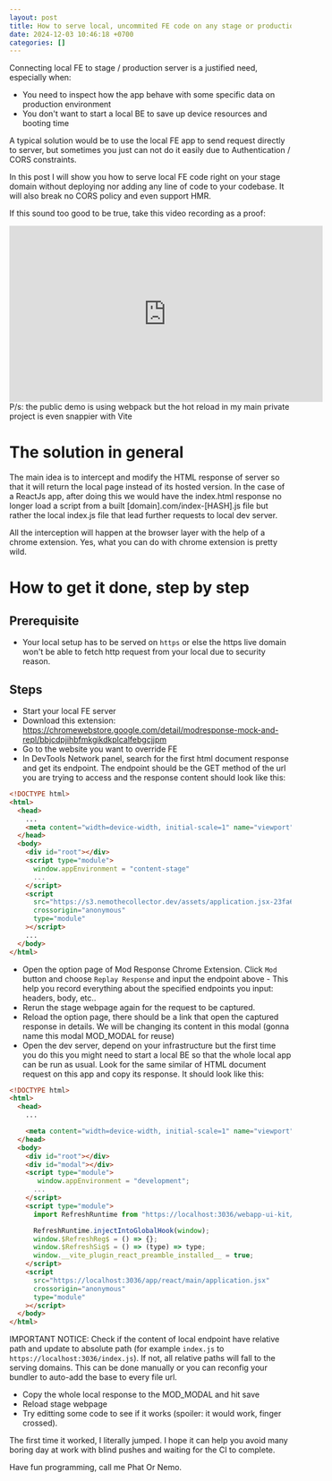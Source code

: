 ```yaml
---
layout: post
title: How to serve local, uncommited FE code on any stage or production domains
date: 2024-12-03 10:46:18 +0700
categories: []
---
```


Connecting local FE to stage / production server is a justified need, especially when:

- You need to inspect how the app behave with some specific data on production environment
- You don't want to start a local BE to save up device resources and booting time

A typical solution would be to use the local FE app to send request directly to server, but sometimes you just can not do it easily due to Authentication / CORS constraints.

In this post I will show you how to serve local FE code right on your stage domain without deploying nor adding any line of code to your codebase. It will also break no CORS policy and even support HMR.

If this sound too good to be true, take this video recording as a proof:

<iframe width="560" height="315" src="https://www.youtube.com/embed/7BCU-dzku8g?si=y7IeZqSFC-lN4Bia" title="YouTube video player" frameborder="0" allow="accelerometer; autoplay; clipboard-write; encrypted-media; gyroscope; picture-in-picture; web-share" referrerpolicy="strict-origin-when-cross-origin" allowfullscreen></iframe>
P/s: the public demo is using webpack but the hot reload in my main private project is even snappier with Vite

# The solution in general

The main idea is to intercept and modify the HTML response of server so that it will return the local page instead of its hosted version. In the case of a ReactJs app, after doing this we would have the index.html response no longer load a script from a built [domain].com/index-[HASH].js file but rather the local index.js file that lead further requests to local dev server.

All the interception will happen at the browser layer with the help of a chrome extension. Yes, what you can do with chrome extension is pretty wild.

# How to get it done, step by step

## Prerequisite

- Your local setup has to be served on `https` or else the https live domain won't be able to fetch http request from your local due to security reason.

## Steps

- Start your local FE server
- Download this extension: https://chromewebstore.google.com/detail/modresponse-mock-and-repl/bbjcdpjihbfmkgikdkplcalfebgcjjpm
- Go to the website you want to override FE
- In DevTools Network panel, search for the first html document response and get its endpoint. The endpoint should be the GET method of the url you are trying to access and the response content should look like this:

```html
<!DOCTYPE html>
<html>
  <head>
    ...
    <meta content="width=device-width, initial-scale=1" name="viewport" />
  </head>
  <body>
    <div id="root"></div>
    <script type="module">
      window.appEnvironment = "content-stage"
      ...
    </script>
    <script
      src="https://s3.nemothecollector.dev/assets/application.jsx-23fa6ac5.js"
      crossorigin="anonymous"
      type="module"
    ></script>
    ...
  </body>
</html>
```

- Open the option page of Mod Response Chrome Extension. Click `Mod` button and choose `Replay Response` and input the endpoint above - This help you record everything about the specified endpoints you input: headers, body, etc..
- Rerun the stage webpage again for the request to be captured.
- Reload the option page, there should be a link that open the captured response in details. We will be changing its content in this modal (gonna name this modal MOD_MODAL for reuse)
- Open the dev server, depend on your infrastructure but the first time you do this you might need to start a local BE so that the whole local app can be run as usual. Look for the same similar of HTML document request on this app and copy its response. It should look like this:

```html
<!DOCTYPE html>
<html>
  <head>
    ...

    <meta content="width=device-width, initial-scale=1" name="viewport" />
  </head>
  <body>
    <div id="root"></div>
    <div id="modal"></div>
    <script type="module">
       window.appEnvironment = "development";
      ...
    </script>
    <script type="module">
      import RefreshRuntime from "https://localhost:3036/webapp-ui-kit/@react-refresh";

      RefreshRuntime.injectIntoGlobalHook(window);
      window.$RefreshReg$ = () => {};
      window.$RefreshSig$ = () => (type) => type;
      window.__vite_plugin_react_preamble_installed__ = true;
    </script>
    <script
      src="https://localhost:3036/app/react/main/application.jsx"
      crossorigin="anonymous"
      type="module"
    ></script>
  </body>
</html>
```

IMPORTANT NOTICE: Check if the content of local endpoint have relative path and update to absolute path (for example `index.js` to `https://localhost:3036/index.js`). If not, all relative paths will fall to the serving domains. This can be done manually or you can reconfig your bundler to auto-add the base to every file url.

- Copy the whole local response to the MOD_MODAL and hit save
- Reload stage webpage
- Try editting some code to see if it works (spoiler: it would work, finger crossed).

The first time it worked, I literally jumped. I hope it can help you avoid many boring day at work with blind pushes and waiting for the CI to complete.

Have fun programming, call me Phat Or Nemo.
